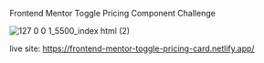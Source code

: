 Frontend Mentor Toggle Pricing Component Challenge

![127 0 0 1_5500_index html (2)](https://github.com/yarlinlynn/Toggle-Pricing-Component/assets/140059481/8f3cc9fd-e72b-416a-9fb6-8d53098be911)

live site: https://frontend-mentor-toggle-pricing-card.netlify.app/
